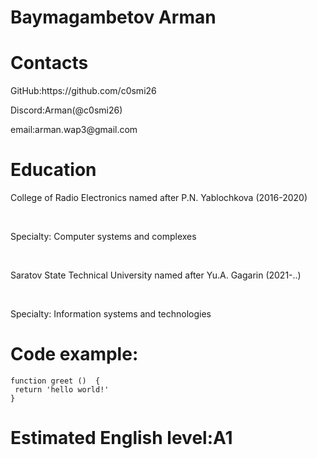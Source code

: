 <h1>Baymagambetov Arman</h1>
<h1>Contacts</h1>
<p>GitHub:https://github.com/c0smi26</p>
<p>Discord:Arman(@c0smi26)</p>
<p>email:arman.wap3@gmail.com</p>
<h1>Education</h1>
<p>College of Radio Electronics named after P.N. Yablochkova (2016-2020)</p><br>
<p>Specialty: Computer systems and complexes</p><br>
<p>Saratov State Technical University named after Yu.A. Gagarin (2021-..)</p><br>
<p>Specialty: Information systems and technologies</p>
<h1>Code example:</h1>
<p><code>function greet ()  {
 return 'hello world!' 
}</code></p>
<h1>Estimated English level:A1</h1>

